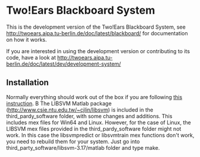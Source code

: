 Two!Ears Blackboard System
==========================

This is the development version of the Two!Ears Blackboard System, see
http://twoears.aipa.tu-berlin.de/doc/latest/blackboard/ for documentation on how
it works.

If you are interested in using the development version or contributing to its
code, have a look at
http://twoears.aipa.tu-berlin.de/doc/latest/dev/development-system/

## Installation

Normally everything should work out of the box if you are following [this
instruction](http://twoears.aipa.tu-berlin.de/doc/latest/dev/development-system/).
B
The LIBSVM Matlab package (http://www.csie.ntu.edu.tw/~cjlin/libsvm) is included in the 
third_pardy_software folder, with some changes and additions. This includes mex files for Win64
and Linux. 
However, for the case of Linux, the LIBSVM mex files provided in the third_pardy_software folder
might not work. In this case the libsvmpredict or libsvmtrain mex functions don't work, you need
to rebuild them for your system. Just go into third_party_software/libsvm-3.17/matlab folder and type
make.

